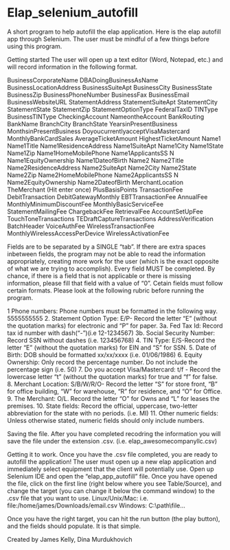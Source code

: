 # Elap_selenium_autofill
A short program to help autofill the elap application. 
Here is the elap autofill app through Selenium. The user must be mindful of a few things before using this program. 

Getting started
 The user will open up a text editor (Word, Notepad, etc.) and will record information in the following format. 

BusinessCorporateName	DBADoingBusinessAsName	BusinessLocationAddress	BusinessSuiteApt	BusinessCity	BusinessState	BusinessZip	BusinessPhoneNumber	BusinessFax	BusinessEmail	BusinessWebsiteURL	StatementAddress	StatementSuiteApt	StatementCity	StatementState	StatementZip	StatementOptionType	FederalTaxID	TINType	BusinessTINType	CheckingAccount	NameontheAccount	BankRouting	BankName	BranchCity	BranchState	YearsinPresentBusiness	MonthsinPresentBusiness	DoyoucurrentlyacceptVisaMastercard	MonthlyBankCardSales	AverageTicketAmount	HighestTicketAmount	Name1	Name1Title	Name1ResidenceAddress	Name1SuiteApt	Name1City	Name1State	Name1Zip	Name1HomeMobilePhone	Name1ApplicantsSS	N	Name1EquityOwnership	Name1DateofBirth	Name2	Name2Title	Name2ResidenceAddress	Name2SuiteApt	Name2City	Name2State	Name2Zip	Name2HomeMobilePhone	Name2ApplicantsSS	N	Name2EquityOwnership	Name2DateofBirth	MerchantLocation	TheMerchant (Hit enter once)
PlusBasisPoints	TransactionFee	DebitTransaction	DebitGatewayMonthly	EBTTransactionFee	AnnualFee	MonthlyMinimumDiscountFee	MonthlyBasicServiceFee	StatementMailingFee	ChargebackFee	RetrievalFee	AccountSetUpFee	TouchToneTransactions	TEDraftCaptureTransactions	AddressVerification	BatchHeader	VoiceAuthFee	WirelessTransactionFee	MonthlyWirelessAccessPerDevice	WirelessActivationFee 

Fields are to be separated by a SINGLE “tab”. If there are extra spaces inbetween fields, the program may not be able to read the information appropriately, creating more work for the user (which is the exact opposite of what we are trying to accomplish). Every field MUST be completed. By chance, if there is a field that is not applicable or there is missing information, please fill that field with a value of “0”.  Cetain fields must follow certain formats. Please look at the following rubric before running the program. 

1 Phone numbers: Phone numbers must be formatted in the following way. 5555555555
2.  Statement Option Type: E/P- Record the letter “E” (without the quotation marks) for electronic and “P” for paper.
3a. Fed Tax Id: Record tax id number with dash(“-”)(i.e 12-1234567)
3b. Social Security Number: Record SSN without dashes (i.e. 123456768)
4. TIN Type: E/S-Record the letter “E” (without the quotation marks) for EIN and “S” for SSN.
5. Date of Birth: DOB should be formatted xx/xx/xxxx (i.e. 01/06/1986)
6. Equity Ownership: Only record the percentage number. Do not include the percentage sign (i.e. 50)
7. Do you accept Visa/Mastercard: t/f - Record the lowercase letter “t” (without the quotation marks) for true and “f” for false.
8. Merchant Location: S/B/W/R/O- Record the letter “S” for store front, “B” for office building, “W” for warehouse, “R” for residence, and “O” for Office.
9. The Merchant: O/L. Record the letter “O” for Owns and “L” for leases the premises.
10. State fields: Record the official, uppercase, two-letter abbreviation for the state with no periods. (i.e. MI)
11. Other numeric fields: Unless otherwise stated, numeric fields should only include numbers.

Saving the file. 
After you have completed recodring the information you will save the file under the extension .csv. (i.e. elap_awesomecompanyllc.csv)

Getting it to work. 
Once you have the .csv file completed, you are ready to autofill the application! The user must open up a new elap application and immediately select equipment that the client will potentially use. Open up Selenium IDE and open the “elap_app_autofill” file. Once you have opened the file, click on the first line (right below where you see Table/Source), and change the target (you can change it below the command window) to the .csv file that you want to use. 
Linux/Unix/Mac:
i.e.
file:/home/james/Downloads/email.csv
Windows:
C:\path\file...


Once you have the right target, you can hit the run button (the play button), and the fields should populate. It is that simple. 


Created by James Kelly, Dina Murdukhovich
